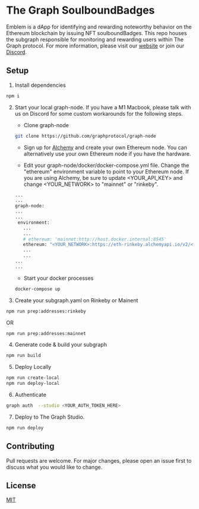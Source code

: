 # The Graph SoulboundBadges

Emblem is a dApp for identifying and rewarding noteworthy behavior on the Ethereum blockchain by issuing NFT soulboundBadges. This repo houses the subgraph responsible for monitoring and rewarding users within The Graph protocol. For more information, please visit our [website](https://emblemdao.com) or join our [Discord](https://discord.gg/464p6GzrWq).

## Setup

1. Install dependencies

```bash
npm i
```

2. Start your local graph-node. If you have a M1 Macbook, please talk with us on Discord for some custom workarounds for the following steps.

   - Clone graph-node

   ```bash
   git clone https://github.com/graphprotocol/graph-node
   ```

   - Sign up for [Alchemy](https://alchemy.com) and create your own Ethereum node. You can alternatively use your own Ethereum node if you have the hardware.

   - Edit your graph-node/docker/docker-compose.yml file. Change the "ethereum" environment variable to point to your Ethereum node. If you are using Alchemy, be sure to update <YOUR_API_KEY> and change <YOUR_NETWORK> to "mainnet" or "rinkeby".

   ```bash
   ...
   ...
   graph-node:
   ...
   ...
    environment:
      ...
      ...
      # ethereum: 'mainnet:http://host.docker.internal:8545'
      ethereum: "<YOUR_NETWORK>:https://eth-rinkeby.alchemyapi.io/v2/<YOUR_API_KEY>"
      ...
      ...
   ...
   ...
   ```

   - Start your docker processes

   ```bash
   docker-compose up
   ```

3. Create your subgraph.yaml on Rinkeby or Mainent

```bash
npm run prep:addresses:rinkeby
```

OR

```bash
npm run prep:addresses:mainnet
```

4. Generate code & build your subgraph

```bash
npm run build
```

5. Deploy Locally

```bash
npm run create-local
npm run deploy-local
```

6. Authenticate

```bash
graph auth  --studio <YOUR_AUTH_TOKEN_HERE>
```

7. Deploy to The Graph Studio.

```bash
npm run deploy
```

## Contributing

Pull requests are welcome. For major changes, please open an issue first to discuss what you would like to change.

## License

[MIT](https://choosealicense.com/licenses/mit/)
